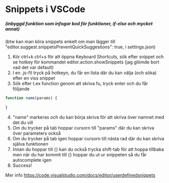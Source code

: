 # Snippets i VSCode

##### (inbyggd funktion som infogar kod för funktioner, if-else och mycket annat)

(btw kan man köra snippets enkelt om man lägger till 
"editor.suggest.snippetsPreventQuickSuggestions": true,
i settings.json)

1. Kör ctrl+k ctrl+s för att öppna Keyboard Shortcuts, sök efter snippet och se hotkey för kommandet editor.action.showSnippets (jag glömde bort vad det var default)
2. I en .js-fil tryck på hotkeyn, du får en lista där du kan välja (och söka) efter en viss snippet
3. Sök efter t.ex function genom att skriva fu, tryck enter och du får följande 
```js
function name(params) {
  
}
```
4. "name" markeras och du kan börja skriva för att skriva över namnet med det du vill
5. Om du trycker på tab hoppar cursorn till "params" där du kan skriva över parameters också
6. Om du trycker på tab igen hoppar cursorn till nästa rad där du kan skriva själva funktionen
7. Innan du hoppar till {} kan du också trycka shift-tab för att hoppa tillbaka men när du har kommit till {} hoppar du ut ur snippeten så du får autocomplete igen
8. Success!

Mer info https://code.visualstudio.com/docs/editor/userdefinedsnippets